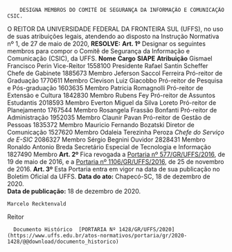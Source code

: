         DESIGNA MEMBROS DO COMITÊ DE SEGURANÇA DA INFORMAÇÃO E COMUNICAÇÃO CSIC.  

 O REITOR DA UNIVERSIDADE FEDERAL DA FRONTEIRA SUL (UFFS), no uso de suas atribuições legais, atendendo ao disposto na Instrução Normativa nº 1, de 27 de maio de 2020,  **RESOLVE:**   **Art. 1º**  Designar os seguintes membros para compor o Comitê de Segurança da Informação e Comunicação (CSIC), da UFFS.     **Nome**    **Cargo**    **SIAPE**    **Atribuição**      Gismael Francisco Perin   Vice-Reitor   1558100   Presidente     Rafael Santin Scheffer   Chefe de Gabinete   1885673   Membro     Jeferson Saccol Ferreira   Pró-reitor de Graduação   1770611   Membro     Clevison Luiz Giacobbo   Pró-reitor de Pesquisa e Pós-graduação   1603635   Membro     Patricia Romagnolli   Pró-reitor de Extensão e Cultura   1842830   Membro     Rubens Fey   Pró-reitor de Assuntos Estudantis   2018593   Membro     Everton Miguel da Silva Loreto   Pró-reitor de Planejamento   1767544   Membro     Rosangela Frassão Bonfanti   Pró-reitor de Administração   1952035   Membro     Claunir Pavan   Pró-reitor de Gestão de Pessoas   1835372   Membro     Mauricio Fernando Bozatski   Diretor de Comunicação   1527620   Membro     Odaleia Terezinha Peroza   *Chefe do Serviço de E-SIC*   2086327   Membro     Sérgio Begnini   Ouvidor   2828431   Membro     Ronaldo Antonio Breda   Secretário Especial de Tecnologia e Informação   1827490   Membro       **Art. 2º**  Fica revogada a [Portaria nº 577/GR/UFFS/2016](https://www.uffs.edu.br/atos-normativos/portaria/gr/2016-0577), de 19 de maio de 2016, e a [Portaria nº 1106/GR/UFFS/2016](https://www.uffs.edu.br/atos-normativos/portaria/gr/2016-1106), de 25 de novembro de 2016.   **Art. 3º**  Esta Portaria entra em vigor na data de sua publicação no Boletim Oficial da UFFS.          **Data do ato:** Chapecó-SC, 18 de dezembro de 2020.   
 **Data de publicação:**  18 de dezembro de 2020. 

    Marcelo Recktenvald   
 Reitor 

      Documento Histórico  [PORTARIA Nº 1428/GR/UFFS/2020](https://www.uffs.edu.br/atos-normativos/portaria/gr/2020-1428/@@download/documento_historico)     
      